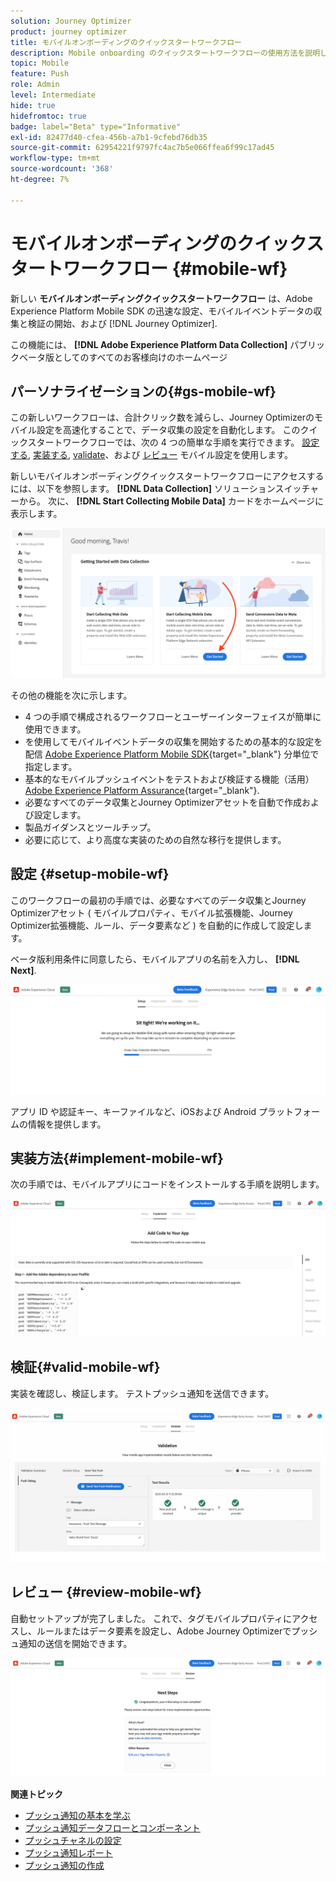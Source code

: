 ```yaml
---
solution: Journey Optimizer
product: journey optimizer
title: モバイルオンボーディングのクイックスタートワークフロー
description: Mobile onboarding のクイックスタートワークフローの使用方法を説明します
topic: Mobile
feature: Push
role: Admin
level: Intermediate
hide: true
hidefromtoc: true
badge: label="Beta" type="Informative"
exl-id: 82477d40-cfea-456b-a7b1-9cfebd76db35
source-git-commit: 62954221f9797fc4ac7b5e066ffea6f99c17ad45
workflow-type: tm+mt
source-wordcount: '368'
ht-degree: 7%

---
```


# モバイルオンボーディングのクイックスタートワークフロー {#mobile-wf}

新しい **モバイルオンボーディングクイックスタートワークフロー** は、Adobe Experience Platform Mobile SDK の迅速な設定、モバイルイベントデータの収集と検証の開始、および [!DNL Journey Optimizer].

この機能には、 **[!DNL Adobe Experience Platform Data Collection]** パブリックベータ版としてのすべてのお客様向けのホームページ

## パーソナライゼーションの{#gs-mobile-wf}

この新しいワークフローは、合計クリック数を減らし、Journey Optimizerのモバイル設定を高速化することで、データ収集の設定を自動化します。 このクイックスタートワークフローでは、次の 4 つの簡単な手順を実行できます。 [設定する](##setup-mobile-wf), [実装する](#implement-mobile-wf), [validate](#valid-mobile-wf)、および [レビュー](#review-mobile-wf) モバイル設定を使用します。

新しいモバイルオンボーディングクイックスタートワークフローにアクセスするには、以下を参照します。 **[!DNL Data Collection]** ソリューションスイッチャーから。 次に、 **[!DNL Start Collecting Mobile Data]** カードをホームページに表示します。

![](assets/mobile-wf-home.png)

その他の機能を次に示します。

* 4 つの手順で構成されるワークフローとユーザーインターフェイスが簡単に使用できます。
* を使用してモバイルイベントデータの収集を開始するための基本的な設定を配信 [Adobe Experience Platform Mobile SDK](https://developer.adobe.com/client-sdks/documentation/){target="_blank"} 分単位で指定します。
* 基本的なモバイルプッシュイベントをテストおよび検証する機能（活用） [Adobe Experience Platform Assurance](https://experienceleague.adobe.com/docs/experience-platform/assurance/home.html){target="_blank"}.
* 必要なすべてのデータ収集とJourney Optimizerアセットを自動で作成および設定します。
* 製品ガイダンスとツールチップ。
* 必要に応じて、より高度な実装のための自然な移行を提供します。

## 設定 {#setup-mobile-wf}

このワークフローの最初の手順では、必要なすべてのデータ収集とJourney Optimizerアセット ( モバイルプロパティ、モバイル拡張機能、Journey Optimizer拡張機能、ルール、データ要素など ) を自動的に作成して設定します。

ベータ版利用条件に同意したら、モバイルアプリの名前を入力し、 **[!DNL Next]**.

![](assets/mobile-wf-setup.png)

アプリ ID や認証キー、キーファイルなど、iOSおよび Android プラットフォームの情報を提供します。

## 実装方法{#implement-mobile-wf}

次の手順では、モバイルアプリにコードをインストールする手順を説明します。

![](assets/mobile-wf-add-code.png)


## 検証{#valid-mobile-wf}

実装を確認し、検証します。 テストプッシュ通知を送信できます。

![](assets/mobile-wf-valid.png)


## レビュー {#review-mobile-wf}

自動セットアップが完了しました。 これで、タグモバイルプロパティにアクセスし、ルールまたはデータ要素を設定し、Adobe Journey Optimizerでプッシュ通知の送信を開始できます。

![](assets/mobile-wf-done.png)


**関連トピック**

* [プッシュ通知の基本を学ぶ](get-started-push.md)
* [プッシュ通知データフローとコンポーネント](push-gs.md)
* [プッシュチャネルの設定](push-configuration.md)
* [プッシュ通知レポート](../reports/journey-global-report.md#push-global)
* [プッシュ通知の作成](create-push.md)
